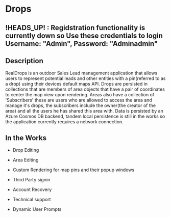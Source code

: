 # Drops

## !HEADS_UP! : Regidstration functionality is currently down so Use these credentials to login Username: "Admin", Password: "Adminadmin" 

## Description

RealDrops is an outdoor Sales Lead management application that allows users to represent potential leads and other entities with a pin(referred to as a drop) using their devices default maps API. Drops are persisted in collections that are members of area objects that have a pair of coordinates to center the map view upon rendering.
Areas also have a collection of 'Subscribers' these are users  who are allowed to access the area and manage it's drops, the subscribers include the owner(the creator of the area) and all the users he has shared this area with. Data is persisted by an Azure Cosmos DB backend, tandem local persistence is still in the works so the application currently requires a network connection.


## In the Works

- Drop Editing

- Area Editing

- Custom Rendering for map pins and their popup windows

- Third Party signin

- Account Recovery

- Technical support

- Dynamic User Prompts


